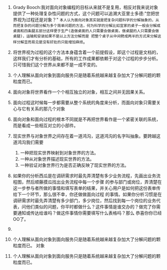 1. Grady Booch:我对面向对象编程的目标从来就不是复用，相反对我来说对象提供了一种处理复杂性问题的方式，这个问题可以追溯大亚里士多德:"您把世界视为过程还是对象？"
`本人认为面向对象其实就是把复杂问题科学的分解抽象的，从而把复杂的问题分解为多个简单问题的方法，何为科学的分解比如宜家的桌子一般会分解成桌面和四条腿五部分这样便于生产(造做桌面的人只需要会做桌面，做桌腿的人只需要会做桌腿)，运输和安装如果不是以上方法分解而是
把整个桌子从中间劈成两半的方式来分解这样分解显而易见是没有好处的只能增加麻烦`。      
1. 将世界视为过程的这个方法本身蕴含着一个前提假设，即这个过程是文档的，这样我们才有分析的基础，所有的工作成果都依赖于对这个过程的步步分析。只可惜我们这个世界从来都不是一成不变的。    
1. 个人理解从面向对象到面向服务只是随着系统越来越复杂加大了分解问题的颗粒度而已。    
1. 面向对象将世界看作一个个相互独立的对象，相互之间并无因果关系。     
1. 面向过程这时候每一步都需要从整个系统的角度来分析，而面向对象只需要关心与它有关系的那几个对象
1. 面向对象和面向过程的根本不同就是不再把世界看作是一个紧密关联的系统，而是看成一些相互对立的小部件。     
1. 现实世界与对象世界之间存在着一道鸿沟，这道鸿沟的名字叫抽象。要跨越这道鸿沟我们需要    
    1. 一种把现实世界映射到对象世界的方法。      
    1. 一种从对象世界描述现实世界的方法。    
    1. 一种验证对象世界行为是否正确反映了现实世界的方法。     
1. 如果你的分析西瓜是在调研需求时最先弄清楚有多少业务流程，先画出业务流程图，然后顺藤摸瓜找出业务流程中每一个步骤
的参与部门或岗位，弄清楚在这一步参与者所做的事情和填写表单的结果，并关心用户是如何把这份表单传给下一个环节，那么很不幸，你还做做面向过程
的事情。如果你分析习惯是在调研需求时最先弄清楚有多少部门，多少岗位，然后找到每一个岗位的业务代表，问他们类似的问题，你平时都做什么？这件事情是谁交办的？做完了你需要通知或传达给谁吗？做这件事情你需要填写什么表格吗？那么
恭喜你你已经OO了。    
1. 

1. 个人理解从面向对象到面向服务只是随着系统越来越复杂加大了分解问题的颗粒度而已。    对象
1. 个人理解从面向对象到面向服务只是随着系统越来越复杂加大了分解问题的颗粒度而已。    
